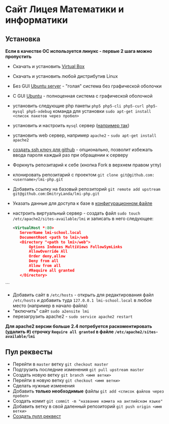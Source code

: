 Сайт Лицея Математики и информатики
===================================

Установка
----------
**Если в качестве ОС используется линукс - первые 2 шага можно пропустить**
 - Скачать и установить [Virtual Box][1]
 - Скачать и установить любой дистрибутив Linux
  - Без GUI [Ubuntu server][2] - "голая" система без графической оболочки
  - С GUI [Ubuntu][3] - полноценная система с графической оболочкой
 - установить следующие php пакеты
    `php5 php5-cli php5-curl php5-mysql php5-xdebug`
    команда для установки `sudo apt-get install <список пакетов через пробел>`
 - установить и настроить `mysql` сервер ([например так][4])
 - установить web сервер, например `apache2` - `sudo apt-get install apache2`
 - [создать ssh ключ для github][5] - опционально, позволит избежать ввода пароля каждый раз при обращении к серверу
 - Форкнуть репозитарий к себе (кнопка Fork в верхнем правом углу)
 - клонировать репозитарий с проектом `git clone git@github.com:<username>/lmi-php.git`
 - Добавить ссылку на базовый репозиторий `git remote add upstream git@github.com:DmitryLanda/lmi-php.git`
 - Указать данные для доступа к базе в [конфигурационном файле][6]
 - настроить виртуальный сервер - cоздать файл `sudo touch /etc/apache2/sites-available/lmi` и записать в него следующее:
  
   ```xml
   <VirtualHost *:80>
      ServerName lmi-school.local
      DocumentRoot <path to lmi>/web
      <Directory "<path to lmi>/web">
          Options Indexes MultiViews FollowSymLinks
          AllowOverride All
          Order deny,allow
          Deny from all
          Allow from all
          #Require all granted
      </Directory>
  </VirtualHost>
   ```
   
- Добавить сайт в `/etc/hosts` - открыть для редактирования файл `/etc/hosts` 
  и добавить туда `127.0.0.1 lmi-school.local` в любое место (например в начало файла)
- "включить" сайт `sudo a2ensite lmi`
- перезагрузить apache2 - `sudo service apache2 restart`

**Для apache2 версии больше 2.4 потребуется раскоментировать (удалить #) строчку `Require all granted` в файле `/etc/apache2/sites-available/lmi`**

Пул реквесты
------------
 - Перейти в `master` ветку `git checkout master`
 - Подгрузить последние изменения `git pull upstream master`
 - Создать новую ветку `git branch <имя ветки>`
 - Перейти в новую ветку `git checkout <имя ветки>`
 - Сделать нужные изменения
 - Добавить **только необходимые** файлы `git add <список файлов через пробел>`
 - Создать комит `git commit -m "название комита на английском языке"`
 - Добавить ветку в свой даленный репозиторий `git push origin <имя ветки>`
 - [Создать пулл реквест][7]

[1]: https://www.virtualbox.org/wiki/Downloads
[2]: http://www.ubuntu.com/download/server
[3]: http://www.ubuntu.com/download/desktop
[4]: http://help.ubuntu.ru/wiki/mysql
[5]: https://help.github.com/articles/generating-ssh-keys/
[6]: https://github.com/DmitryLanda/lmi-php/blob/master/src/LmiSchool/Resources/config.json#L6-L9
[7]: https://help.github.com/articles/creating-a-pull-request/
